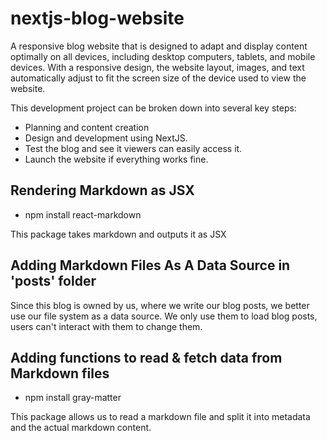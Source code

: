 # nextjs-blog-website

A responsive blog website that is designed to adapt and display content optimally on all devices, including desktop computers, tablets, and mobile devices. With a responsive design, the website layout, images, and text automatically adjust to fit the screen size of the device used to view the website.

This development project can be broken down into several key steps:

- Planning and content creation
- Design and development using NextJS.
- Test the blog and see it viewers can easily access it.
- Launch the website if everything works fine.

## Rendering Markdown as JSX

- npm install react-markdown

This package takes markdown and outputs it as JSX

## Adding Markdown Files As A Data Source in 'posts' folder

Since this blog is owned by us, where we write our blog posts, we better use our file system as a data source.
We only use them to load blog posts, users can't interact with them to change them.

## Adding functions to read & fetch data from Markdown files

- npm install gray-matter

This package allows us to read a markdown file and split it into metadata and the actual markdown content.
